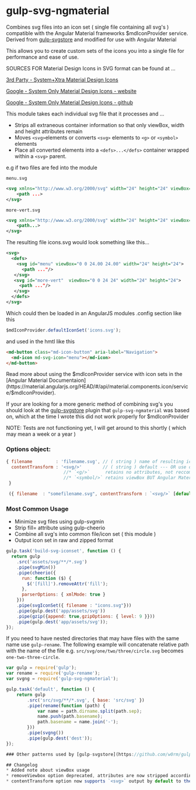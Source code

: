 gulp-svg-ngmaterial 
=============

Combines svg files into an icon set ( single file containing all svg's ) compatible with the Angular Material frameworks $mdIconProvider service. Derived from [gulp-svgstore](https://github.com/w0rm/gulp-svgstore) and modified for use with Angular Material

This allows you to create custom sets of the icons you into a single file for performance and ease of use. 

SOURCES FOR Material Design Icons in SVG format can be found at ... 

[3rd Party - System+Xtra Material Design Icons](www.materialdesignicons.com)

[Google - System Only Material Design Icons - website](https://www.google.com/design/icons/) 

[Google - System Only Material Design Icons - github](https://github.com/google/material-design-icons) 

This module takes each individual svg file that it processes and ...  
* Strips all extraneous container information so that only viewBox, width and height attributes remain
* Moves `<svg>`elements or converts `<svg>` elements to `<g>` or `<symbol>` elements
* Place all converted elements into a `<defs>...</defs>` container wrapped within a `<svg>` parent.  

e.g if two files are fed into the module 

`menu.svg`
```xml
<svg xmlns="http://www.w3.org/2000/svg" width="24" height="24" viewBox="0 0 24 24">
    <path ...>
</svg>
```
`more-vert.svg`
```xml
<svg xmlns="http://www.w3.org/2000/svg" width="24" height="24" viewBox="0 0 24 24">
    <path...>
</svg>
```

The resulting file icons.svg would look something like this... 
```xml
<svg>
  <defs>
    <svg id="menu" viewBox="0 0 24.00 24.00" width="24" height="24">
      <path ..."/>
   </svg>
   <svg id="more-vert"  viewBox="0 0 24 24" width="24" height="24">
     <path ..."/>    
   </svg>
  </defs>
</svg>
```
Which could then be loaded in an AngularJS modules .config section like this 
```js
$mdIconProvider.defaultIconSet('icons.svg');
```
and used in the hmtl like this 
```html
<md-button class="md-icon-button" aria-label="Navigation">
  <md-icon md-svg-icon="menu"></md-icon>
</md-button>
```
Read more about using the $mdIconProvider service with icon sets in the [Angular Material Documentaion](https://material.angularjs.org/HEAD/#/api/material.components.icon/service/$mdIconProvider).

If your are looking for a more generic method of combining svg's you should look at the [gulp-svgstore](https://github.com/w0rm/gulp-svgstore) plugin that `gulp-svg-ngmaterial` was based on, which at the time I wrote this did not work properly for $mdIconProvider

NOTE: Tests are not functioning yet, I will get around to this shortly ( which may mean a week or a year ) 

### Options object:

```js
{ filename         : 'filename.svg', // ( string ) name of resulting icon set file 
  contentTransform : '<svg/>'        // ( string ) default --- OR use one of the names below  
                      //* `<g/>`      retains no attributes, not reccomended 
                      //* `<symbol/>` retains viewBox BUT Angular Material not currently supporting   
 }
```

```js
 ({ filename  : "somefilename.svg", contentTransform : `<svg/>` [default so not actually required]})
```

### Most Common Usage
* Minimize svg files using gulp-svgmin
* Strip fill= attribute using gulp-cheerio
* Combine all svg's into common file/icon set ( this module )
* Output icon set in raw and zipped format

```js
gulp.task('build-svg-iconset', function () {
  return gulp
    .src('assets/svg/**/*.svg')
    .pipe(svgMin())
    .pipe(cheerio({
      run: function ($) {
        $('[fill]').removeAttr('fill');
      },
      parserOptions: { xmlMode: true }
    }))
    .pipe(svgIconSet({ filename : "icons.svg"}))
    .pipe(gulp.dest('app/assets/svg'))
    .pipe(gzip({append: true,gzipOptions: { level: 9 }}))
    .pipe(gulp.dest('app/assets/svg'));
});
```

If you need to have nested directories that may have files with the same name
use `gulp-rename`. The following example will concatenate relative path with the
name of the file e.g. `src/svg/one/two/three/circle.svg` becomes `one-two-three-circle`.

```js
var gulp = require('gulp');
var rename = require('gulp-rename');
var svgng = require('gulp-svg-ngmaterial');

gulp.task('default', function () {
    return gulp
        .src('src/svg/**/*.svg', { base: 'src/svg' })
        .pipe(rename(function (path) {
            var name = path.dirname.split(path.sep);
            name.push(path.basename);
            path.basename = name.join('-');
        }))
        .pipe(svgng())
        .pipe(gulp.dest('dest'));
});

### Other patterns used by [gulp-svgstore](https://github.com/w0rm/gulp-svgstore) also work

## Changelog
* Added note about viewBox usage 
* removeViewbox option deprecated, attributes are now stripped according to output type
* contentTransform option now supports `<svg>` output by default to the `<def>...</def>` container

